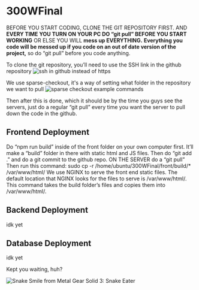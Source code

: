 # 300WFinal
BEFORE YOU START CODING, CLONE THE GIT REPOSITORY FIRST. 
AND **EVERY TIME YOU TURN ON YOUR PC DO “git pull” BEFORE YOU START WORKING** OR ELSE YOU WILL **mess up EVERYTHING.**
**Everything you code will be messed up if you code on an out of date version of the project,** so do “git pull” before you code anything.

To clone the git repository, you’ll need to use the SSH link in the github repository
![ssh in github instead of https](https://drive.google.com/file/d/1js0TsxfZkBTfeX5lInMAypd3yMxSNECW/view?usp=drive_link)

We use sparse-checkout, it's a way of setting what folder in the repository we want to pull
![sparse checkout example commands](https://drive.google.com/file/d/14XjXNz7pp6gJ0o5T-8DFWhoPCUBmXg9v/view?usp=drive_link)

Then after this is done, which it should be by the time you guys see the servers, just do a regular “git pull” every time you want the server to pull down the code in the github. 

## Frontend Deployment

Do “npm run build” inside of the front folder on your own computer first. It’ll make a “build” folder in there with static html and JS files. Then do “git add .” and do a git commit to the github repo.
ON THE SERVER do a “git pull”
Then run this command:
sudo cp -r /home/ubuntu/300WFinal/front/build/* /var/www/html/
We use NGINX to serve the front end static files. The default location that NGINX looks for the files to serve is /var/www/html/.
This command takes the build folder’s files and copies them into /var/www/html/.

## Backend Deployment
idk yet

## Database Deployment
idk yet


Kept you waiting, huh?

![Snake Smile from Metal Gear Solid 3: Snake Eater](https://i.pinimg.com/736x/3d/6d/c2/3d6dc2991602a1bab0cece2278e6d8bf.jpg)